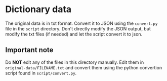 # Dictionary data

The original data is in txt format. Convert it to JSON using the `convert.py`
file in the `script` directory. Don't directly modify the JSON output, but
modify the txt files (if needed) and let the script convert it to json.

## Important note

Do **NOT** edit any of the files in this directory manually. Edit them in
`original-data/FILENAME.txt` and convert them using the python convertion
script found in `script/convert.py`.
